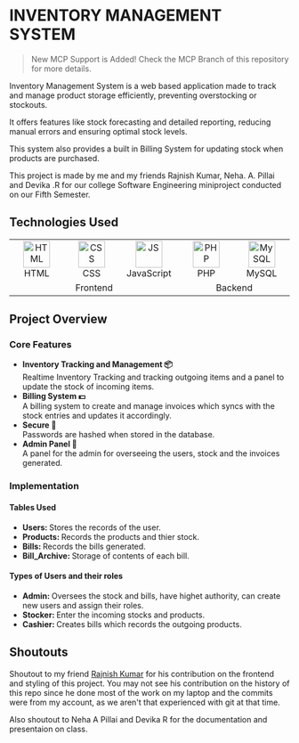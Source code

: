 # INVENTORY MANAGEMENT SYSTEM

> New MCP Support is Added! Check the MCP Branch of this repository for more details.

Inventory Management System is a web based application made to track and manage product storage efficiently, preventing overstocking or stockouts.

It offers features like stock forecasting and detailed reporting, reducing manual errors and ensuring optimal stock levels.

This system also provides a built in Billing System for updating stock when products are purchased.

This project is made by me and my friends Rajnish Kumar, Neha. A. Pillai and Devika .R for our college Software Engineering miniproject conducted on our Fifth Semester.

<h2>Technologies Used</h2>

<table align="center">
  <tr>
    <td align="center" width="96">
      <img src="https://skillicons.dev/icons?i=html" width="48" height="48" alt="HTML" />
      <br>HTML
    </td>
    <td align="center" width="96">
      <img src="https://skillicons.dev/icons?i=css" width="48" height="48" alt="CSS" />
      <br>CSS
    </td>
    <td align="center" width="96">
      <img src="https://skillicons.dev/icons?i=js" width="48" height="48" alt="JS" />
      <br>JavaScript
    </td>
    <td align="center" width="96">
      <img src="https://skillicons.dev/icons?i=php" width="48" height="48" alt="PHP" />
      <br>PHP
    </td>
    <td align="center" width="96">
      <img src="https://skillicons.dev/icons?i=mysql" width="48" height="48" alt="MySQL" />
      <br>MySQL
    </td>
  </tr>
  <tr>
    <td align="center" colspan=3>Frontend</td>
    <td align="center" colspan=2>Backend</td>
  </tr>
</table>


<h2>Project Overview</h2>

<h3>Core Features</h3>

<ul>
    <li>
    <b>Inventory Tracking and Management 📦</b>
    <br>
    Realtime Inventory Tracking and tracking outgoing items and a panel to update the stock of incoming items.
    </li>
    <li>
    <b>Billing System 💵</b>
    <br>
    A billing system to create and manage invoices which syncs with the stock entries and updates it accordingly.
    </li>
    <li>
    <b>Secure 🪪</b>
    <br>
    Passwords are hashed when stored in the database.
    </li>
    <li>
    <b>Admin Panel 👤</b>
    <br>
    A panel for the admin for overseeing the users, stock and the invoices generated.
    </li>
</ul>

<h3>Implementation</h3>

<h4>Tables Used</h4>
<ul>
  <li><b>Users: </b>Stores the records of the user.</li>
  <li><b>Products: </b>Records the products and thier stock.</li>
  <li><b>Bills: </b>Records the bills generated.</li>
  <li><b>Bill_Archive: </b>Storage of contents of each bill.</li>
</ul>

<h4>Types of Users and their roles</h4>
<ul>
  <li><b>Admin: </b>Oversees the stock and bills, have highet authority, can create new users and assign their roles.</li>
  <li><b>Stocker: </b>Enter the incoming stocks and products.</li>
  <li><b>Cashier: </b>Creates bills which records the outgoing products.</li>
</ul>

## Shoutouts

Shoutout to my friend <a href="https://github.com/Rajnishtheone">Rajnish Kumar</a> for his contribution on the frontend and styling of this project. You may not see his contribution on the history of this repo since he done most of the work on my laptop and the commits were from my account, as we aren't that experienced with git at that time. 

Also shoutout to Neha A Pillai and Devika R for the documentation and presentaion on class.